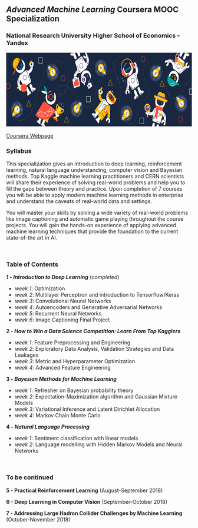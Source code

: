 ## *Advanced Machine Learning* Coursera MOOC Specialization

### National Research University Higher School of Economics - Yandex

<img src="logo.png" width="900" height="200" />

[Coursera Webpage](https://www.coursera.org/specializations/aml)

### Syllabus
This specialization gives an introduction to deep learning, reinforcement learning, natural language understanding, computer vision and Bayesian methods. Top Kaggle machine learning practitioners and CERN scientists will share their experience of solving real-world problems and help you to fill the gaps between theory and practice. Upon completion of 7 courses you will be able to apply modern machine learning methods in enterprise and understand the caveats of real-world data and settings.

You will master your skills by solving a wide variety of real-world problems like image captioning and automatic game playing throughout the course projects. You will gain the hands-on experience of applying advanced machine learning techniques that provide the foundation to the current state-of-the art in AI.

<br>

### Table of Contents

**1 - _Introduction to Deep Learning_**  (*completed*)
-   *week 1*: Optimization
-   *week 2*: Multilayer Perceptron and introduction to Tensorflow/Keras
-   *week 3*: Convolutional Neural Networks
-   *week 4*: Autoencoders and Generative Adversarial Networks
-   *week 5*: Recurrent Neural Networks
-   *week 6*: Image Captioning Final Project

**2 - _How to Win a Data Science Competition: Learn From Top Kagglers_**
-   *week 1*: Feature Preprocessing and Engineering
-   *week 2*: Exploratory Data Analysis, Validation Strategies and Data Leakages
-   *week 3*: Metric and Hyperparameter Optimization
-   *week 4*: Advanced Feature Engineering

**3 - _Bayesian Methods for Machine Learning_**
-   *week 1*: Refresher on Bayesian probability theory
-   *week 2*: Expectation-Maximization algorithm and Gaussian Mixture Models
-   *week 3*: Variational Inference and Latent Dirichlet Allocation
-   *week 4*: Markov Chain Monte Carlo

**4 - _Natural Language Processing_**
-   *week 1*: Sentiment classification with linear models
-   *week 2*: Language modelling with Hidden Markov Models and Neural Networks

<br>

### To be continued

**5 - Practical Reinforcement Learning**  (August-September 2018)

**6 - Deep Learning in Computer Vision**  (September-October 2018)

**7 - Addressing Large Hadron Collider Challenges by Machine Learning**  (October-November 2018)
